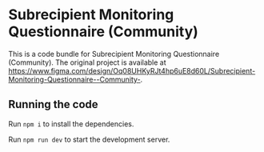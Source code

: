 
  # Subrecipient Monitoring Questionnaire (Community)

  This is a code bundle for Subrecipient Monitoring Questionnaire (Community). The original project is available at https://www.figma.com/design/Oq08UHKyRJt4hp6uE8d60L/Subrecipient-Monitoring-Questionnaire--Community-.

  ## Running the code

  Run `npm i` to install the dependencies.

  Run `npm run dev` to start the development server.
  